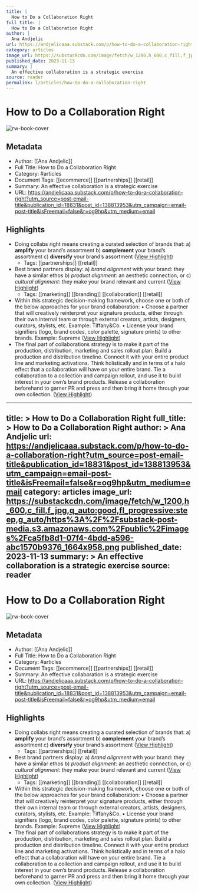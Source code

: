 ```yaml
---
title: |
  How to Do a Collaboration Right
full_title: |
  How to Do a Collaboration Right
author: |
  Ana Andjelic
url: https://andjelicaaa.substack.com/p/how-to-do-a-collaboration-right?utm_source=post-email-title&publication_id=18831&post_id=138813953&utm_campaign=email-post-title&isFreemail=false&r=og9hp&utm_medium=email
category: articles
image_url: https://substackcdn.com/image/fetch/w_1200,h_600,c_fill,f_jpg,q_auto:good,fl_progressive:steep,g_auto/https%3A%2F%2Fsubstack-post-media.s3.amazonaws.com%2Fpublic%2Fimages%2Fca5fb8d1-07f4-4bdd-a596-abc1570b9376_1664x958.png
published_date: 2023-11-13
summary: |
  An effective collaboration is a strategic exercise
source: reader
permalink: l/articles/how-to-do-a-collaboration-right
---
```

# How to Do a Collaboration Right

![rw-book-cover](https://substackcdn.com/image/fetch/w_1200,h_600,c_fill,f_jpg,q_auto:good,fl_progressive:steep,g_auto/https%3A%2F%2Fsubstack-post-media.s3.amazonaws.com%2Fpublic%2Fimages%2Fca5fb8d1-07f4-4bdd-a596-abc1570b9376_1664x958.png)

## Metadata
- Author: [[Ana Andjelic]]
- Full Title: How to Do a Collaboration Right
- Category: #articles
- Document Tags: [[ecommerce]] [[partnerships]] [[retail]] 
- Summary: An effective collaboration is a strategic exercise
- URL: https://andjelicaaa.substack.com/p/how-to-do-a-collaboration-right?utm_source=post-email-title&publication_id=18831&post_id=138813953&utm_campaign=email-post-title&isFreemail=false&r=og9hp&utm_medium=email

## Highlights
- Doing collabs right means creating a curated selection of brands that:
  a) **amplify** your brand’s assortment
  b) **complement** your brand’s assortment
  c) **diversify** your brand’s assortment ([View Highlight](https://read.readwise.io/read/01hfvbrdbr4y7b4eh0vbht3t1w))
    - Tags: [[partnerships]] [[retail]] 
- Best brand partners display:
  a) *brand alignment* with your brand: they have a similar ethos
  b) *product alignment*: an aesthetic connection, or
  c) *cultural alignment*: they make your brand relevant and current ([View Highlight](https://read.readwise.io/read/01hfvbq6a7jrmfyw2jvv1vt6b5))
    - Tags: [[marketing]] [[branding]] [[collaboration]] [[retail]] 
- Within this strategic decision-making framework, choose one or both of the below approaches for your brand collaboration:
  • Choose a partner that will creatively reinterpret your signature products, either through their own internal team or through external creators, artists, designers, curators, stylists, etc. Example: Tiffany&Co.
  • License your brand signifiers (logo, brand codes, color palette, signature prints) to other brands. Example: Supreme ([View Highlight](https://read.readwise.io/read/01hfvbqqt5h9n6h495r590h4ac))
- The final part of collaborations strategy is to make it part of the production, distribution, marketing and sales rollout plan. Build a production and distribution timeline. Connect it with your entire product line and marketing activations. Think holistically and in terms of a halo effect that a collaboration will have on your entire brand. Tie a collaboration to a collection and campaign rollout, and use it to build interest in your own’s brand products. Release a collaboration beforehand to garner PR and press and then bring it home through your own collection. ([View Highlight](https://read.readwise.io/read/01hfvbr6tk6gqf1ax8qnteczr1))


---
title: >
  How to Do a Collaboration Right
full_title: >
  How to Do a Collaboration Right
author: >
  Ana Andjelic
url: https://andjelicaaa.substack.com/p/how-to-do-a-collaboration-right?utm_source=post-email-title&publication_id=18831&post_id=138813953&utm_campaign=email-post-title&isFreemail=false&r=og9hp&utm_medium=email
category: articles
image_url: https://substackcdn.com/image/fetch/w_1200,h_600,c_fill,f_jpg,q_auto:good,fl_progressive:steep,g_auto/https%3A%2F%2Fsubstack-post-media.s3.amazonaws.com%2Fpublic%2Fimages%2Fca5fb8d1-07f4-4bdd-a596-abc1570b9376_1664x958.png
published_date: 2023-11-13
summary: >
  An effective collaboration is a strategic exercise
source: reader
---
# How to Do a Collaboration Right

![rw-book-cover](https://substackcdn.com/image/fetch/w_1200,h_600,c_fill,f_jpg,q_auto:good,fl_progressive:steep,g_auto/https%3A%2F%2Fsubstack-post-media.s3.amazonaws.com%2Fpublic%2Fimages%2Fca5fb8d1-07f4-4bdd-a596-abc1570b9376_1664x958.png)

## Metadata
- Author: [[Ana Andjelic]]
- Full Title: How to Do a Collaboration Right
- Category: #articles
- Document Tags: [[ecommerce]] [[partnerships]] [[retail]] 
- Summary: An effective collaboration is a strategic exercise
- URL: https://andjelicaaa.substack.com/p/how-to-do-a-collaboration-right?utm_source=post-email-title&publication_id=18831&post_id=138813953&utm_campaign=email-post-title&isFreemail=false&r=og9hp&utm_medium=email

## Highlights
- Doing collabs right means creating a curated selection of brands that:
  a) **amplify** your brand’s assortment
  b) **complement** your brand’s assortment
  c) **diversify** your brand’s assortment ([View Highlight](https://read.readwise.io/read/01hfvbrdbr4y7b4eh0vbht3t1w))
    - Tags: [[partnerships]] [[retail]] 
- Best brand partners display:
  a) *brand alignment* with your brand: they have a similar ethos
  b) *product alignment*: an aesthetic connection, or
  c) *cultural alignment*: they make your brand relevant and current ([View Highlight](https://read.readwise.io/read/01hfvbq6a7jrmfyw2jvv1vt6b5))
    - Tags: [[marketing]] [[branding]] [[collaboration]] [[retail]] 
- Within this strategic decision-making framework, choose one or both of the below approaches for your brand collaboration:
  • Choose a partner that will creatively reinterpret your signature products, either through their own internal team or through external creators, artists, designers, curators, stylists, etc. Example: Tiffany&Co.
  • License your brand signifiers (logo, brand codes, color palette, signature prints) to other brands. Example: Supreme ([View Highlight](https://read.readwise.io/read/01hfvbqqt5h9n6h495r590h4ac))
- The final part of collaborations strategy is to make it part of the production, distribution, marketing and sales rollout plan. Build a production and distribution timeline. Connect it with your entire product line and marketing activations. Think holistically and in terms of a halo effect that a collaboration will have on your entire brand. Tie a collaboration to a collection and campaign rollout, and use it to build interest in your own’s brand products. Release a collaboration beforehand to garner PR and press and then bring it home through your own collection. ([View Highlight](https://read.readwise.io/read/01hfvbr6tk6gqf1ax8qnteczr1))


